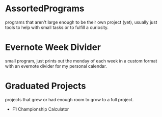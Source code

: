 # AssortedPrograms
programs that aren't large enough to be their own project (yet), 
usually just tools to help with small tasks or to fulfill a curiosity.

# Evernote Week Divider
small program, just prints out the monday of each week in a custom format
with an evernote divider for my personal calendar.

# Graduated Projects
projects that grew or had enough room to grow to a full project.

- F1 Championship Calculator
